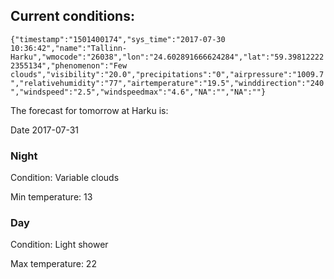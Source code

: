 ## Current conditions: 
 ``` {"timestamp":"1501400174","sys_time":"2017-07-30 10:36:42","name":"Tallinn-Harku","wmocode":"26038","lon":"24.602891666624284","lat":"59.398122222355134","phenomenon":"Few clouds","visibility":"20.0","precipitations":"0","airpressure":"1009.7","relativehumidity":"77","airtemperature":"19.5","winddirection":"240","windspeed":"2.5","windspeedmax":"4.6","NA":"","NA":""} ```

 The forecast for tomorrow at Harku is: 

Date 2017-07-31 

### Night 

Condition: Variable clouds 

Min temperature: 13 

### Day 

Condition: Light shower 

Max temperature: 22 

